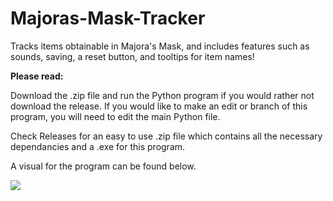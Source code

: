# Majoras-Mask-Tracker
Tracks items obtainable in Majora's Mask, and includes features such as sounds, saving, a reset button, and tooltips for item names!

**Please read:**

Download the .zip file and run the Python program if you would rather not download the release. If you would like to make an edit or branch of this program, 
you will need to edit the main Python file.

Check Releases for an easy to use .zip file which contains all the necessary dependancies and a .exe for this program.

A visual for the program can be found below.


![](https://github.com/yurippe777/Majoras-Mask-Tracker/blob/main/Item_Tracker_GIF.gif)
